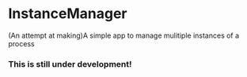 # InstanceManager
(An attempt at making)A simple app to manage mulitiple instances of a process

### This is still under development!
